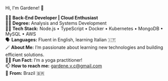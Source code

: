 Hi, I'm Gardene! 👋  

👩‍💻 **Back-End Developer | Cloud Enthusiast**  
👩‍🎓 **Degree:** Analysis and Systems Development  
🧑‍💻 **Tech Stack:** Node.js • TypeScript • Docker • Kubernetes • MongoDB • MySQL • AWS  
🗣️ **Languages:** Fluent in English, learning Italian 🇮🇹  
🪄 **About Me:** I’m passionate about learning new technologies and building efficient solutions.  
🧘‍♀️ **Fun Fact:** I’m a yoga practitioner!  
📫 **How to reach me:** gardene.v.c@gmail.com  
📍 **From:** Brazil 🇧🇷  


